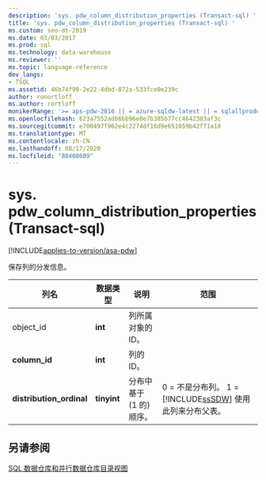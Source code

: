 ```yaml
---
description: 'sys. pdw_column_distribution_properties (Transact-sql) '
title: 'sys. pdw_column_distribution_properties (Transact-sql) '
ms.custom: seo-dt-2019
ms.date: 03/03/2017
ms.prod: sql
ms.technology: data-warehouse
ms.reviewer: ''
ms.topic: language-reference
dev_langs:
- TSQL
ms.assetid: 46b74f99-2e22-4dbd-872a-533fce0e239c
author: ronortloff
ms.author: rortloff
monikerRange: '>= aps-pdw-2016 || = azure-sqldw-latest || = sqlallproducts-allversions'
ms.openlocfilehash: 623a7552ad66bb96e8e7b385b77cc4642303af3c
ms.sourcegitcommit: e700497f962e4c2274df16d9e651059b42ff1a10
ms.translationtype: MT
ms.contentlocale: zh-CN
ms.lasthandoff: 08/17/2020
ms.locfileid: "88460609"
---
```

# <a name="syspdw_column_distribution_properties-transact-sql"></a>sys. pdw_column_distribution_properties (Transact-sql) 
[!INCLUDE[applies-to-version/asa-pdw](../../includes/applies-to-version/asa-pdw.md)]

  保存列的分发信息。  
  
|列名|数据类型|说明|范围|  
|-----------------|---------------|-----------------|-----------|  
|object_id|**int**|列所属对象的 ID。||  
|**column_id**|**int**|列的 ID。||  
|**distribution_ordinal**|**tinyint**|分布中基于 (1 的) 顺序。|0 = 不是分布列。 1 = [!INCLUDE[ssSDW](../../includes/sssdw-md.md)] 使用此列来分布父表。|  
  
## <a name="see-also"></a>另请参阅  
 [SQL 数据仓库和并行数据仓库目录视图](../../relational-databases/system-catalog-views/sql-data-warehouse-and-parallel-data-warehouse-catalog-views.md)  
  
  
